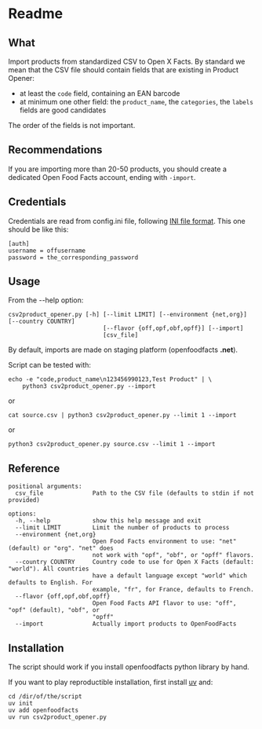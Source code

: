 # Readme

## What

Import products from standardized CSV to Open X Facts. By standard we mean that the CSV file should contain fields that are existing in Product Opener:
* at least the `code` field, containing an EAN barcode
* at minimum one other field: the `product_name`, the `categories`, the `labels` fields are good candidates

The order of the fields is not important.


## Recommendations

If you are importing more than 20-50 products, you should create a dedicated Open Food Facts account, ending with `-import`.

## Credentials

Credentials are read from config.ini file, following [INI file format](https://en.wikipedia.org/wiki/INI_file). This one should be like this:

```
[auth]
username = offusername
password = the_corresponding_password
```

## Usage

From the --help option:

```
csv2product_opener.py [-h] [--limit LIMIT] [--environment {net,org}] [--country COUNTRY]
                           [--flavor {off,opf,obf,opff}] [--import]
                           [csv_file]
```

By default, imports are made on staging platform (openfoodfacts **.net**). 

Script can be tested with:

```
echo -e "code,product_name\n123456990123,Test Product" | \
    python3 csv2product_opener.py --import
```

or

```
cat source.csv | python3 csv2product_opener.py --limit 1 --import
```

or

```
python3 csv2product_opener.py source.csv --limit 1 --import
```

## Reference

```
positional arguments:
  csv_file              Path to the CSV file (defaults to stdin if not provided)

options:
  -h, --help            show this help message and exit
  --limit LIMIT         Limit the number of products to process
  --environment {net,org}
                        Open Food Facts environment to use: "net" (default) or "org". "net" does
                        not work with "opf", "obf", or "opff" flavors.
  --country COUNTRY     Country code to use for Open X Facts (default: "world"). All countries
                        have a default language except "world" which defaults to English. For
                        example, "fr", for France, defaults to French.
  --flavor {off,opf,obf,opff}
                        Open Food Facts API flavor to use: "off", "opf" (default), "obf", or
                        "opff"
  --import              Actually import products to OpenFoodFacts
```


## Installation

The script should work if you install openfoodfacts python library by hand.

If you want to play reproductible installation, first install [uv](https://docs.astral.sh/uv/) and:

```
cd /dir/of/the/script
uv init
uv add openfoodfacts
uv run csv2product_opener.py
```
